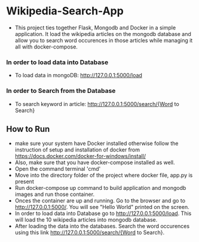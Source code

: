 # Wikipedia-Search-App
* This project ties together Flask, Mongodb and Docker in a simple application. It load the wikipedia articles on the mongodb database and allow you to search word occurences in those articles while managing it all with docker-compose.


### In order to load data into Database
* To load data in mongoDB: http://127.0.0.1:5000/load

### In order to Search from the Database 
* To search keyword in article: http://127.0.0.1:5000/search/{Word to Search}


## How to Run
* make sure your system have Docker installed otherwise follow the instruction of setup and installation of docker from https://docs.docker.com/docker-for-windows/install/
* Also, make sure that you have docker-compose installed as well. 
* Open the command terminal 'cmd'
* Move into the directory folder of the project where docker file, app.py is present
* Run docker-compose up command to build application and mongodb images and run those container.
* Onces the container are up and running. Go to the browser and go to http://127.0.0.1:5000/. You will see "Hello World" printed on the screen.
*  In order to load data into Database go to http://127.0.0.1:5000/load. This will load the 10 wikipedia articles into mongodb database.
* After loading the data into the databases. Search the word occurences using this link http://127.0.0.1:5000/search/{Word to Search}.


